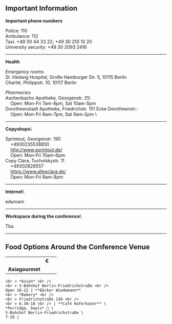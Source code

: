 ## Important Information

**Important phone numbers**

Police: 110\
Ambulance: 112\
Taxi: +49 30 44 33 22; +49 30 210 10 20\
University security: +49 30 2093 2416

***

**Health**

*Emergency rooms*\
St. Hedwig Hospital, Große Hamburger Str. 5, 10115 Berlin\
Charité, Philippstr. 10, 10117 Berlin

*Pharmacies*\
Aschenbachs Apotheke, Georgenstr. 25: \
&nbsp;&nbsp;&nbsp;&nbsp;Open: Mon-Fri 7am-8pm, Sat 10am-5pm\
Dorotheenstadt Apotheke, Friedrichstr. 151 Ecke Dorotheenstr.: \
&nbsp;&nbsp;&nbsp;&nbsp;Open: Mon-Fri 8am-7pm, Sat 9am-2pm \

***

**Copyshops**\

Sprintout, Georgenstr. 190\
&nbsp;&nbsp;&nbsp;&nbsp;+4930235538850\
&nbsp;&nbsp;&nbsp;&nbsp;http://www.sprintout.de/ \
&nbsp;&nbsp;&nbsp;&nbsp;Open: Mon-Fri 10am-6pm\
Copy Clara, Tucholskystr. 11 \
&nbsp;&nbsp;&nbsp;&nbsp;+49302828557\
&nbsp;&nbsp;&nbsp;&nbsp;https://www.allesclara.de/ \
&nbsp;&nbsp;&nbsp;&nbsp;Open: Mon-Fri  9am-8pm 

***

**Internet**\

eduroam

***

**Workspace during the conference**\

Tba

***

## Food Options Around the Conference Venue


|  |  |  |
| ----------- | ----------- | ----------- |
|  | **€** |  |
| **Asiagourmet** 
    <br > *Asian* <br />
    <br > S-Bahnhof Berlin-Friedrichstraße <br />
    Open 10-22 | **Bäcker Wiedemann** 
    <br > *Bakery* <br />
    <br > Friedrichstraße 149 <br />
    <br > 6.30-18 <br /> | **Café Haferkater** \
    *Porridge, bowls* 🌿 \
    S-Bahnhof Berlin-Friedrichstraße \
    7-19 |
